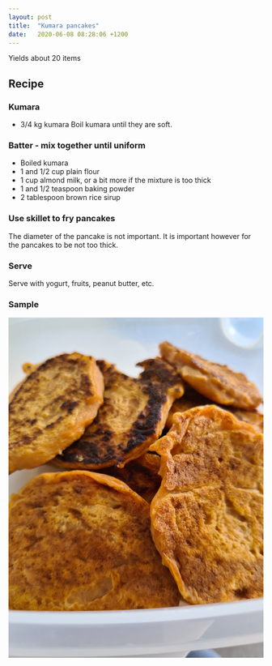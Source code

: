 ```yaml
---
layout: post
title:  "Kumara pancakes"
date:   2020-06-08 08:28:06 +1200
---
```


Yields about 20 items

## Recipe

### Kumara
- 3/4 kg kumara
Boil kumara until they are soft.

### Batter - mix together until uniform
- Boiled kumara
- 1 and 1/2 cup plain flour
- 1 cup almond milk, or a bit more if the mixture is too thick
- 1 and 1/2 teaspoon baking powder
- 2 tablespoon brown rice sirup

### Use skillet to fry pancakes
The diameter of the pancake is not important. It is important however for the pancakes to be not too thick.

### Serve
Serve with yogurt, fruits, peanut butter, etc.

### Sample
![](/img/kumara-pancakes.jpg)
